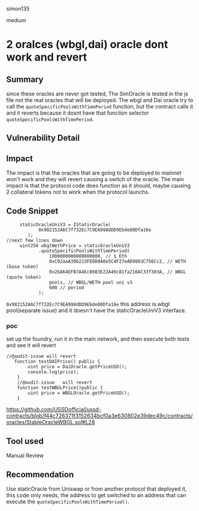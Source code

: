 simon135

medium

# 2 oralces (wbgl,dai) oracle dont work and revert

## Summary
since these oracles are never got tested, The SimOracle is tested in the js file not the real oracles that will be deployed.
The wbgl and Dai oracle try to call the `quoteSpecificPoolsWithTimePeriod` function, but the contract calls it and it reverts because it dosnt have that function selector `quoteSpecificPoolsWithTimePeriod`.
## Vulnerability Detail

## Impact
The impact is that the oracles that are going to be deployed to mainnet won't work and they will revert causing a switch of the oracle. The main impact is that the protocol code does function as it should, maybe causing 2 collateral tokens not to work when the protocol launchs.
## Code Snippet
```solidity
     staticOracleUniV3 = IStaticOracle(
            0x982152A6C7f732Ec7C9EA998dDD9Ebde00Dfa16e
        );
//next few lines down
     uint256 wbglWethPrice = staticOracleUniV3
            .quoteSpecificPoolsWithTimePeriod(
                1000000000000000000, // 1 Eth
                0xC02aaA39b223FE8D0A0e5C4F27eAD9083C756Cc2, // WETH (base token)
                0x2bA64EFB7A4Ec8983E22A49c81fa216AC33f383A, // WBGL (quote token)
                pools, // WBGL/WETH pool uni v3
                600 // period
            );
```
`0x982152A6C7f732Ec7C9EA998dDD9Ebde00Dfa16e` this address is wbgl pool(separate issue) and it doesn't have the staticOracleUniV3 interface.
###  poc 
set up the foundry, run it in the main network, and then execute both tests and see it will revert
```solidity
//@audit-issue will revert
   function testDAIPrice() public {
        uint price = DaiOracle.getPriceUSD();
        console.log(price);
    }
    //@audit-issue   will revert
    function testWBGLPrice()public {
        uint price = WBGLOracle.getPriceUSD();
    }
```
https://github.com/USSDofficial/ussd-contracts/blob/f44c726371f3152634bcf0a3e630802e39dec49c/contracts/oracles/StableOracleWBGL.sol#L28
## Tool used

Manual Review

## Recommendation
Use staticOracle from Uniswap or from another protocol that deployed it, this code only needs, the address to get switched to an address that can execute the `quoteSpecificPoolsWithTimePeriod()`.